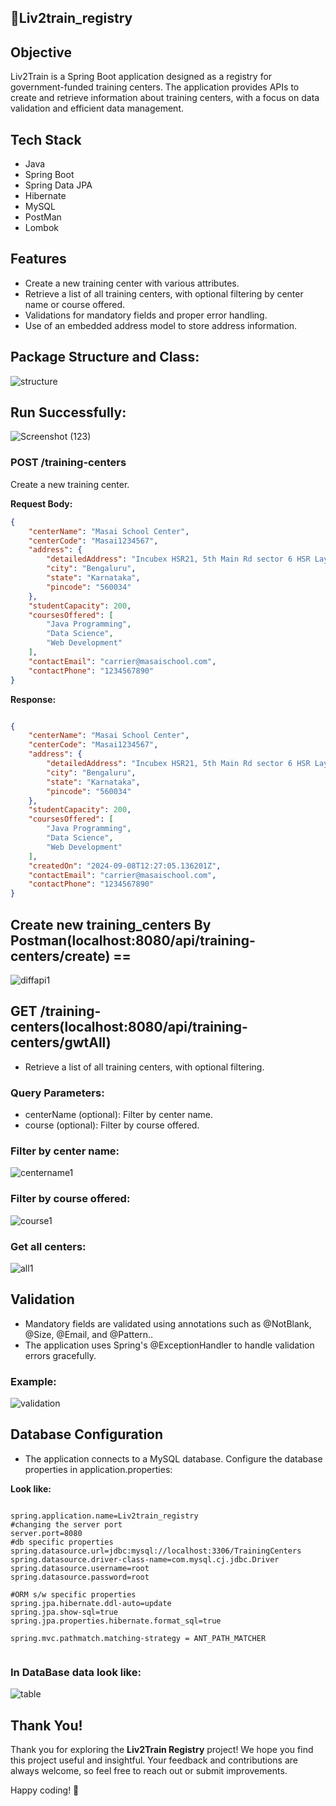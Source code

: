 ## 🎯Liv2train_registry

## Objective

Liv2Train is a Spring Boot application designed as a registry for government-funded training centers. The application provides APIs to create and retrieve information about training centers, with a focus on data validation and efficient data management.

## Tech Stack

- Java
- Spring Boot
- Spring Data JPA
- Hibernate
- MySQL
- PostMan
- Lombok

## Features
- Create a new training center with various attributes.
- Retrieve a list of all training centers, with optional filtering by center name or course offered.
- Validations for mandatory fields and proper error handling.
- Use of an embedded address model to store address information.

## Package Structure and Class:
![structure](https://github.com/user-attachments/assets/1f59aa49-e9d0-4d4e-85a3-cd025c6e89b8)

## Run Successfully:
![Screenshot (123)](https://github.com/user-attachments/assets/7d70f8da-f28d-4a83-9b9d-b87631ebf1ff)


### POST /training-centers
Create a new training center.

**Request Body:**
```json
{
    "centerName": "Masai School Center",
    "centerCode": "Masai1234567",
    "address": {
        "detailedAddress": "Incubex HSR21, 5th Main Rd sector 6 HSR Layout Bengaluru, Karnataka",
        "city": "Bengaluru",
        "state": "Karnataka",
        "pincode": "560034"
    },
    "studentCapacity": 200,
    "coursesOffered": [
        "Java Programming",
        "Data Science",
        "Web Development"
    ],
    "contactEmail": "carrier@masaischool.com",
    "contactPhone": "1234567890"
}
```

**Response:**
```json

{
    "centerName": "Masai School Center",
    "centerCode": "Masai1234567",
    "address": {
        "detailedAddress": "Incubex HSR21, 5th Main Rd sector 6 HSR Layout Bengaluru, Karnataka",
        "city": "Bengaluru",
        "state": "Karnataka",
        "pincode": "560034"
    },
    "studentCapacity": 200,
    "coursesOffered": [
        "Java Programming",
        "Data Science",
        "Web Development"
    ],
    "createdOn": "2024-09-08T12:27:05.136201Z",
    "contactEmail": "carrier@masaischool.com",
    "contactPhone": "1234567890"
}

```
## Create new training_centers By Postman(localhost:8080/api/training-centers/create) ==
![diffapi1](https://github.com/user-attachments/assets/47a8c9ad-e7a9-4428-95d1-0f2a5954358b)

## GET /training-centers(localhost:8080/api/training-centers/gwtAll)

- Retrieve a list of all training centers, with optional filtering.
### Query Parameters:

  - centerName (optional): Filter by center name.
  - course (optional): Filter by course offered.

### Filter by center name:
![centername1](https://github.com/user-attachments/assets/26293837-6e71-4a7e-9976-f704e0484cbb)
### Filter by course offered:
![course1](https://github.com/user-attachments/assets/94128f60-1fd0-4fbb-80ad-dedabd367ba6)
### Get all centers:
![all1](https://github.com/user-attachments/assets/813355e2-142f-4499-aa8b-5a4e4bfbfb77)

## Validation
- Mandatory fields are validated using annotations such as @NotBlank, @Size, @Email, and @Pattern..
- The application uses Spring's @ExceptionHandler to handle validation errors gracefully.

### Example:
![validation](https://github.com/user-attachments/assets/17231207-869c-4c20-a329-51a8b1251cfc)


## Database Configuration
- The application connects to a MySQL database. Configure the database properties in application.properties:

**Look like:**
```

spring.application.name=Liv2train_registry
#changing the server port
server.port=8080
#db specific properties
spring.datasource.url=jdbc:mysql://localhost:3306/TrainingCenters
spring.datasource.driver-class-name=com.mysql.cj.jdbc.Driver
spring.datasource.username=root
spring.datasource.password=root

#ORM s/w specific properties
spring.jpa.hibernate.ddl-auto=update
spring.jpa.show-sql=true
spring.jpa.properties.hibernate.format_sql=true

spring.mvc.pathmatch.matching-strategy = ANT_PATH_MATCHER


```
### In DataBase data look like:
![table](https://github.com/user-attachments/assets/fe9a1a7a-05e6-4f8f-ac1f-26c88275ea84)

## Thank You!
Thank you for exploring the **Liv2Train Registry** project! We hope you find this project useful and insightful. Your feedback and contributions are always welcome, so feel free to reach out or submit improvements. 

Happy coding! 🚀
